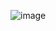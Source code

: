 ![image](https://github.com/deepdk/TidyTuesday_2023/assets/31981663/fdb50279-95c9-45d7-8198-eff97c0d8686)
